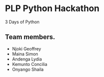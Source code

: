 <h1>PLP Python Hackathon</h1>

<p>3 Days of Python</p>

<h2>Team members.</h2>
<ul>
<li>Njoki	Geoffrey</li>
<li>Maina	Simon</li>
<li>Andenga	Lydia</li>
<li>Kemunto	Concilia</li>
<li>Onyango	Shaila</li>
</ul>
	

		
	
	
